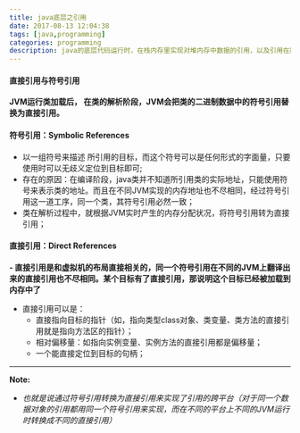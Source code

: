 ```yaml
---
title: java底层之引用
date: 2017-08-13 12:04:38
tags: [java,programming]
categories: programming
description: java的底层代码运行时，在栈内存里实现对堆内存中数据的引用，以及引用在跨平台中的实现
---
```

#### 直接引用与符号引用 ####
**JVM运行类加载后， 在类的解析阶段，JVM会把类的二进制数据中的符号引用替换为直接引用。**

#### 符号引用：Symbolic References ####

- 以一组符号来描述 所引用的目标，而这个符号可以是任何形式的字面量，只要使用时可以无歧义定位到目标即可;
- 存在的原因：在编译阶段，java类并不知道所引用类的实际地址，只能使用符号来表示类的地址。而且在不同JVM实现的内存地址也不尽相同，经过符号引用这一道工序，同一个类，其符号引用必然一致；
- 类在解析过程中，就根据JVM实时产生的内存分配状况，将符号引用转为直接引用；

#### 直接引用：Direct References ####
**- 直接引用是和虚拟机的布局直接相关的，同一个符号引用在不同的JVM上翻译出来的直接引用也不尽相同。某个目标有了直接引用，那说明这个目标已经被加载到内存中了**

- 直接引用可以是：
	- 直接指向目标的指针（如，指向类型class对象、类变量、类方法的直接引用就是指向方法区的指针）；
	- 相对偏移量：如指向实例变量、实例方法的直接引用都是偏移量；
	- 一个能直接定位到目标的句柄；

----------
**Note:**
- *也就是说通过符号引用转换为直接引用来实现了引用的跨平台（对于同一个数据对象的引用都用同一个符号引用来实现，而在不同的平台上不同的JVM运行时转换成不同的直接引用）*